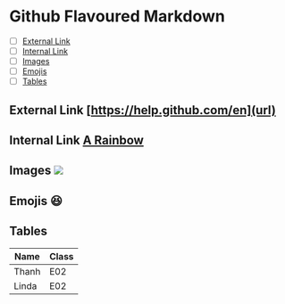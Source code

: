 # Github Flavoured Markdown
- [ ] [External Link](#ex_link)
- [ ] [Internal Link](#in_link)
- [ ] [Images](#image)
- [ ] [Emojis](#emo)
- [ ] [Tables](#table)

<a name="ex_link"></a>
## External Link [https://help.github.com/en](url)
<a name="in_link"></a>
## Internal Link  [A Rainbow](https://user-images.githubusercontent.com/99728087/155082193-82853822-4153-4548-8319-f4553246871a.jpg)
<a name="image"></a>
## Images ![](https://user-images.githubusercontent.com/99728087/154979112-69929f0e-6998-4925-9a8c-22e2ce2fc863.jpeg)
<a name="emo"></a>
## Emojis :satisfied:
<a name="table"></a>
## Tables

| Name | Class |
| ----------- | ----------- |
| Thanh | E02 |
| Linda | E02 |
 
